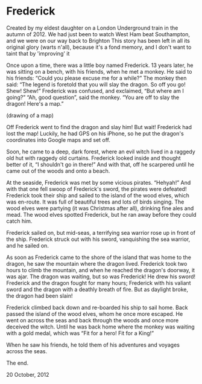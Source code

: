 # Frederick

Created by my eldest daughter on a London Underground train in the autumn of 2012. We had just been to watch West Ham beat Southampton, and we were on our way back to Brighton This story has been left in all its original glory (warts n'all), because it's a fond memory, and I don't want to taint that by 'improving' it

Once upon a time, there was a little boy named Frederick. 13 years later, he was sitting on a bench, with his friends, when he met a monkey. He said to his friends: “Could you please excuse me for a while?” The monkey then said: “The legend is foretold that you will slay the dragon. So off you go! Shew! Shew!” Frederick was confused, and exclaimed, “But where am I going?” “Ah, good question”, said the monkey. “You are off to slay the dragon! Here's a map.”

(drawing of a map)

Off Frederick went to find the dragon and slay him! But wait! Frederick had lost the map! Luckily, he had GPS on his iPhone, so he put the dragon's coordinates into Google maps and set off.

Soon, he came to a deep, dark forest, where an evil witch lived in a raggedy old hut with raggedy old curtains. Frederick looked inside and thought better of it, “I shouldn't go in there!” And with that, off he scarpered until he came out of the woods and onto a beach.

At the seaside, Frederick was met by some vicious pirates. “Hehyah!” And with that one fell swoop of Frederick's sword, the pirates were defeated! Frederick took their ship and sailed to the island of the wood elves, which was en-route. It was full of beautiful trees and lots of birds singing. The wood elves were partying (it was Christmas after all), drinking fine ales and mead. The wood elves spotted Frederick, but he ran away before they could catch him.

Frederick sailed on, but mid-seas, a terrifying sea warrior rose up in front of the ship. Frederick struck out with his sword, vanquishing the sea warrior, and he sailed on.

As soon as Frederick came to the shore of the island that was home to the dragon, he saw the mountain where the dragon lived. Frederick took two hours to climb the mountain, and when he reached the dragon's doorway, it was ajar. The dragon was waiting, but so was Frederick! He drew his sword! Frederick and the dragon fought for many hours; Frederick with his valiant sword and the dragon with a deathly breath of fire. But as daylight broke, the dragon had been slain!

Frederick climbed back down and re-boarded his ship to sail home. Back passed the island of the wood elves, whom he once more escaped. He went on across the seas and back through the woods and once more deceived the witch. Until he was back home where the monkey was waiting with a gold medal, which was “Fit for a hero! Fit for a King!”

When he saw his friends, he told them of his adventures and voyages across the seas.

The end.

20 October, 2012

